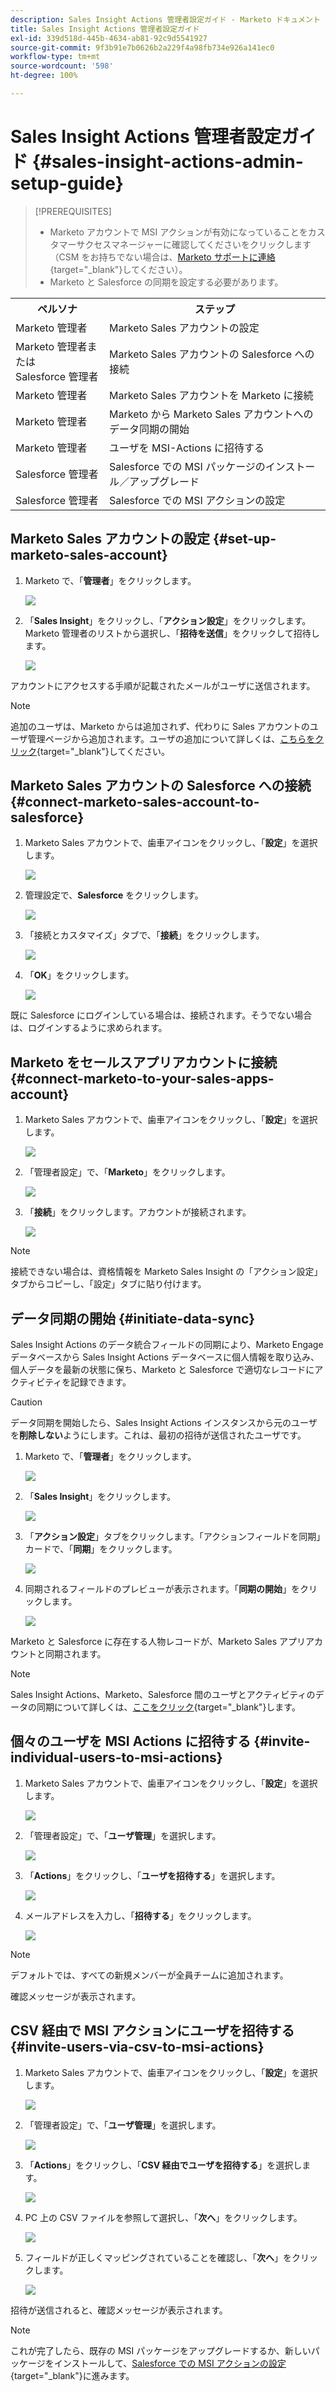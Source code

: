 ```yaml
---
description: Sales Insight Actions 管理者設定ガイド - Marketo ドキュメント - 製品ドキュメント
title: Sales Insight Actions 管理者設定ガイド
exl-id: 339d518d-445b-4634-ab81-92c9d5541927
source-git-commit: 9f3b91e7b0626b2a229f4a98fb734e926a141ec0
workflow-type: tm+mt
source-wordcount: '598'
ht-degree: 100%

---
```


# Sales Insight Actions 管理者設定ガイド {#sales-insight-actions-admin-setup-guide}

>[!PREREQUISITES]
>
>* Marketo アカウントで MSI アクションが有効になっていることをカスタマーサクセスマネージャーに確認してくださいをクリックします（CSM をお持ちでない場合は、[Marketo サポートに連絡](https://nation.marketo.com/t5/support/ct-p/Support){target=&quot;_blank&quot;}してください）。
>* Marketo と Salesforce の同期を設定する必要があります。


<table>
 <tr>
  <th>ペルソナ</th>
  <th>ステップ</th>
 </tr>
 <tr>
  <td>Marketo 管理者</td>
  <td>Marketo Sales アカウントの設定</td>
 </tr>
 <tr>
  <td>Marketo 管理者または <br/>Salesforce 管理者</td>
  <td>Marketo Sales アカウントの Salesforce への接続</td>
 </tr>
 <tr>
  <td>Marketo 管理者</td>
  <td>Marketo Sales アカウントを Marketo に接続</td>
 </tr>
 <tr>
  <td>Marketo 管理者</td>
  <td>Marketo から Marketo Sales アカウントへのデータ同期の開始</td>
 </tr>
 <tr>
  <td>Marketo 管理者</td>
  <td>ユーザを MSI-Actions に招待する</td>
 </tr>
 <tr>
  <td>Salesforce 管理者</td>
  <td>Salesforce での MSI パッケージのインストール／アップグレード</td>
 </tr>
 <tr>
  <td>Salesforce 管理者</td>
  <td>Salesforce での MSI アクションの設定</td>
 </tr>
</table>

## Marketo Sales アカウントの設定 {#set-up-marketo-sales-account}

1. Marketo で、「**管理者**」をクリックします。

   ![](assets/msi-actions-admin-guide-1.png)

1. 「**Sales Insight**」をクリックし、「**アクション設定**」をクリックします。Marketo 管理者のリストから選択し、「**招待を送信**」をクリックして招待します。

   ![](assets/msi-actions-admin-guide-2.png)

アカウントにアクセスする手順が記載されたメールがユーザに送信されます。

>[!NOTE]
>
>追加のユーザは、Marketo からは追加されず、代わりに Sales アカウントのユーザ管理ページから追加されます。ユーザの追加について詳しくは、[こちらをクリック](/help/marketo/product-docs/marketo-sales-connect/admin/invite-users.md){target=&quot;_blank&quot;}してください。

## Marketo Sales アカウントの Salesforce への接続 {#connect-marketo-sales-account-to-salesforce}

1. Marketo Sales アカウントで、歯車アイコンをクリックし、「**設定**」を選択します。

   ![](assets/msi-actions-admin-guide-3.png)

1. 管理設定で、**Salesforce** をクリックします。

   ![](assets/msi-actions-admin-guide-4.png)

1. 「接続とカスタマイズ」タブで、「**接続**」をクリックします。

   ![](assets/msi-actions-admin-guide-5.png)

1. 「**OK**」をクリックします。

   ![](assets/msi-actions-admin-guide-6.png)

既に Salesforce にログインしている場合は、接続されます。そうでない場合は、ログインするように求められます。

## Marketo をセールスアプリアカウントに接続 {#connect-marketo-to-your-sales-apps-account}

1. Marketo Sales アカウントで、歯車アイコンをクリックし、「**設定**」を選択します。

   ![](assets/msi-actions-admin-guide-7.png)

1. 「管理者設定」で、「**Marketo**」をクリックします。

   ![](assets/msi-actions-admin-guide-8.png)

1. 「**接続**」をクリックします。アカウントが接続されます。

   ![](assets/msi-actions-admin-guide-9.png)

>[!NOTE]
>
>接続できない場合は、資格情報を Marketo Sales Insight の「アクション設定」タブからコピーし、「設定」タブに貼り付けます。

## データ同期の開始 {#initiate-data-sync}

Sales Insight Actions のデータ統合フィールドの同期により、Marketo Engage データベースから Sales Insight Actions データベースに個人情報を取り込み、個人データを最新の状態に保ち、Marketo と Salesforce で適切なレコードにアクティビティを記録できます。

>[!CAUTION]
>
>データ同期を開始したら、Sales Insight Actions インスタンスから元のユーザを&#x200B;**削除しない**&#x200B;ようにします。これは、最初の招待が送信されたユーザです。

1. Marketo で、「**管理者**」をクリックします。

   ![](assets/msi-actions-admin-guide-10.png)

1. 「**Sales Insight**」をクリックします。

   ![](assets/msi-actions-admin-guide-11.png)

1. 「**アクション設定**」タブをクリックします。「アクションフィールドを同期」カードで、「**同期**」をクリックします。

   ![](assets/msi-actions-admin-guide-12.png)

1. 同期されるフィールドのプレビューが表示されます。「**同期の開始**」をクリックします。

   ![](assets/msi-actions-admin-guide-13.png)

Marketo と Salesforce に存在する人物レコードが、Marketo Sales アプリアカウントと同期されます。

>[!NOTE]
>
>Sales Insight Actions、Marketo、Salesforce 間のユーザとアクティビティのデータの同期について詳しくは、[ここをクリック](/help/marketo/product-docs/marketo-sales-insight/actions/admin/actions-data-sync-faq.md){target=&quot;_blank&quot;}します。

## 個々のユーザを MSI Actions に招待する {#invite-individual-users-to-msi-actions}

1. Marketo Sales アカウントで、歯車アイコンをクリックし、「**設定**」を選択します。

   ![](assets/msi-actions-admin-guide-14.png)

1. 「管理者設定」で、「**ユーザ管理**」を選択します。

   ![](assets/msi-actions-admin-guide-15.png)

1. 「**Actions**」をクリックし、「**ユーザを招待する**」を選択します。

   ![](assets/msi-actions-admin-guide-16.png)

1. メールアドレスを入力し、「**招待する**」をクリックします。

   ![](assets/msi-actions-admin-guide-17.png)

>[!NOTE]
>
>デフォルトでは、すべての新規メンバーが全員チームに追加されます。

確認メッセージが表示されます。

## CSV 経由で MSI アクションにユーザを招待する {#invite-users-via-csv-to-msi-actions}

1. Marketo Sales アカウントで、歯車アイコンをクリックし、「**設定**」を選択します。

   ![](assets/msi-actions-admin-guide-18.png)

1. 「管理者設定」で、「**ユーザ管理**」を選択します。

   ![](assets/msi-actions-admin-guide-19.png)

1. 「**Actions**」をクリックし、「**CSV 経由でユーザを招待する**」を選択します。

   ![](assets/msi-actions-admin-guide-20.png)

1. PC 上の CSV ファイルを参照して選択し、「**次へ**」をクリックします。

   ![](assets/msi-actions-admin-guide-21.png)

1. フィールドが正しくマッピングされていることを確認し、「**次へ**」をクリックします。

   ![](assets/msi-actions-admin-guide-22.png)

招待が送信されると、確認メッセージが表示されます。

>[!NOTE]
>
>これが完了したら、既存の MSI パッケージをアップグレードするか、新しいパッケージをインストールして、[Salesforce での MSI アクションの設定](/help/marketo/product-docs/marketo-sales-insight/actions/crm/salesforce-configuration/sales-insight-actions-configuration-in-salesforce.md){target=&quot;_blank&quot;}に進みます。
